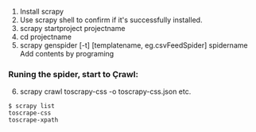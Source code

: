 1) Install scrapy 
2) Use scrapy shell to confirm if it's successfully installed.
3) scrapy startproject projectname
4) cd projectname
5) scrapy genspider [-t] [templatename, eg.csvFeedSpider] spidername 
   Add contents by programing
   
   
### Runing the spider, start to Çrawl:
6) scrapy crawl toscrapy-css -o toscrapy-css.json etc.

```
$ scrapy list
toscrape-css
toscrape-xpath
```
